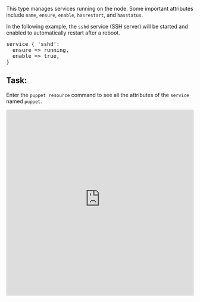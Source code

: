 This type manages services running on the node. Some important attributes include `name`, `ensure`, `enable`, `hasrestart`, and `hasstatus`.

In the following example, the `sshd` service (SSH server) will be started and enabled to automatically restart after a reboot.

<pre>
service { 'sshd':
  ensure => running,
  enable => true,
}
</pre>

## Task:

Enter the `puppet resource` command to see all the attributes of the `service` named `puppet`.

<iframe src="https://magicbox.classroom.puppet.com/resources/exploring_service" width="100%" height="500px" frameborder="0"></iframe>